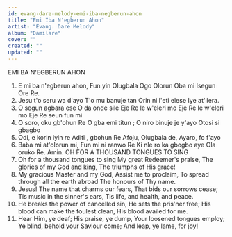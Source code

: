 ```yaml
---
id: evang-dare-melody-emi-iba-negberun-ahon
title: "Emi Iba N'egberun Ahon"
artist: "Evang. Dare Melody"
album: "Damilare"
cover: ""
created: ""
updated: ""
---
```


EMI BA N'EGBERUN AHON
1. E mi ba n'egberun ahon,
Fun yin Olugbala
Ogo Olorun Oba mi
Isegun Ore Re.
2. Jesu t'o seru wa d'ayo
T'o mu banuje tan
Orin ni l'eti elese
Iye at'ilera.
3. O segun agbara ese
O da onde sile
Eje Re le w'eleri mo
Eje Re le w'eleri mo
Eje Re seun fun mi
4. O soro, oku gb'ohun Re
O gba emi titun ;
O niro binuje je y'ayo
Otosi si gbagbo
5. Odi, e korin iyin re
Aditi , gbohun Re
Afoju, Olugbala de,
Ayaro, fo f'ayo
6. Baba mi at'olorun mi,
Fun mi ni ranwo Re
Ki nle ro ka gbogbo aye
Ola oruko Re. Amin.
OH FOR A THOUSAND TONGUES TO SING
1. Oh for a thousand tongues to sing
My great Redeemer's praise,
The glories of my God and king,
The triumphs of His grace!
2. My gracious Master and my God,
Assist me to proclaim,
To spread through all the earth abroad
The honours of Thy name.
3. Jesus! The name that charms our fears,
That bids our sorrows cease;
Tis music in the sinner's ears,
Tis life, and health, and peace.
4. He breaks the power of cancelled sin,
He sets the pris'ner free;
His blood can make the foulest clean,
His blood availed for me.
5. Hear Him, ye deaf; His praise, ye dump,
Your loosened tongues employ;
Ye blind, behold your Saviour come;
And leap, ye lame, for joy!